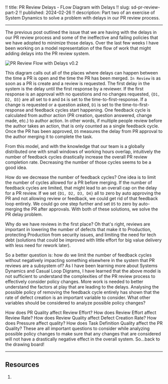 !! title: PR Review Delays - FLow Diagram with Delays
!! slug: sd-pr-review-part-2
!! published: 2024-02-26
!! description: Part two of an exercise of System Dynamics to solve a problem with delays in our PR review process.

---

The previous post outlined the issue that we are having with the delays in our PR review process and some of the
ineffective and failing policies that we have adopted to minimize those delays. Over the last few weeks I have been
working on a model representation of the flow of work that might adding delays into the PR review system.

![PR Review Flow with Delays v0.2](/posts/0030/flow-diagram-with-delays-v0_2.png)

This diagram calls out all of the places where delays can happen between the time a PR is open and the time the PR has
been merged. `In Review` is as soon as a PR is create and a review is requested. The first delay in the system is the
delay until the first response by a reviewer. If the first response is an approval with no questions and no changes
requested, `{D1, D2, D3}` are all set to `0` and `D4` is set to the time-to-first-response. If a change is requested or
a question asked, `D1` is set to the time-to-first-response and feedback cycles start happening. One feedback cycle is
calculated from author action (PR creation, question answered, change made, etc.) to author action. In other words, if
multiple people review before the author takes an action, that is only counted as a single feedback cycle. Once the PR
has been approved, `D5` measures the delay from PR approval to the author merging it to complete the task.

From this model, and with the knowledge that our team is a globally distributed one with small windows of working hours
overlap, intuitively the number of feedback cycles drastically increase the overall PR review completion rate.
Decreasing the number of those cycles seems to be a good idea.

How do we decrease the number of feedback cycles? One idea is to limit the number of cycles allowed for a PR before
merging. If the number of feedback cycles are limited, that might lead to an overall cap on the delay for a PR review.
If we set `{D1, D2, D3, D4}` all to zero by auto approving the PR and not allowing review or feedback, we could get rid
of that feedback loop entirely. We could go one step further and set `D5` to zero by auto-merging the PR after
approvals. With both of these solutions, we solve the PR delay problem.

Why do we have reviews in the first place? Oh that's right, reviews are important in lowering the number of defects that
make it to Production, protecting Production from security issues, and limiting the need for tech debt (solutions that
could be improved with little effort for big value delivery with less need for rework later).

So a better question is: how do we limit the number of feedback cycles without negatively impacting something elsewhere
in the system that PR reviews are a subsystem of? As I have been learning more about Systems Dynamics and Casual Loop
Digrams, I have learned that the above model is not sufficient to understand the complexities of the PR review process
to effectively consider policy changes. More work is needed to better understand the factors at play that are leading to
the delays. Analysing the possible policy of removing the feedback cycle entirely has shown that the rate of defect
creation is an important variable to consider. What other variables should be considered to analyze possible policy
changes?

How does PR Quality affect Review Effort? How does Review Effort affect Review Rate? How does Review Quality affect
Defect Creation Rate? How does Pressure affect quality? How does Task Definition Quality affect the PR Quality? These
are all important questions to consider while analyzing possible policy changes to make sure that any changes that are
considered will not have a drastically negative effect in the overall system. So...back to the drawing board!


---

## Resources

1.

